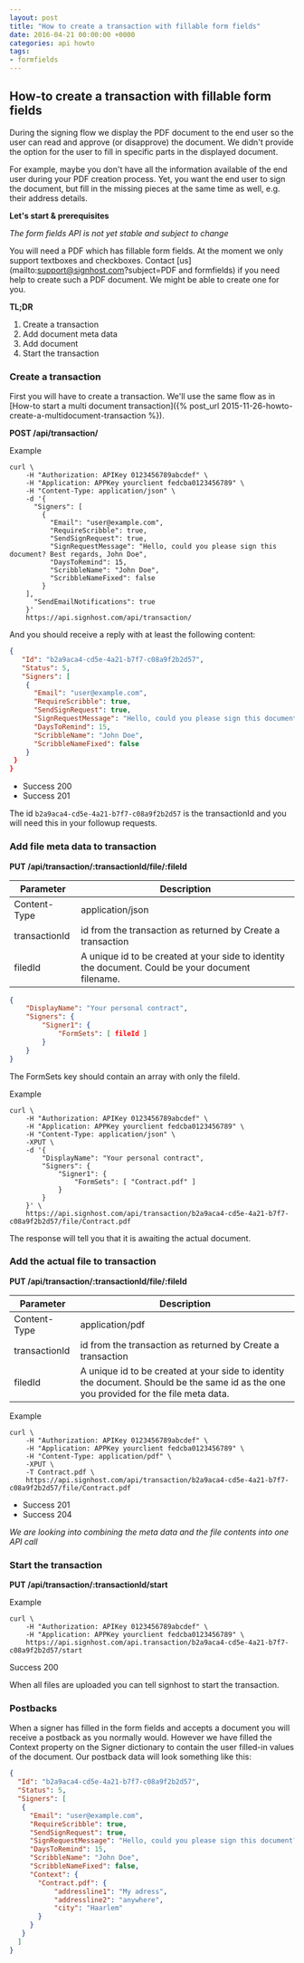 ```yaml
---
layout: post
title: "How to create a transaction with fillable form fields"
date: 2016-04-21 00:00:00 +0000
categories: api howto
tags:
- formfields
---
```


## How-to create a transaction with fillable form fields

During the signing flow we display the PDF document to the end user so the user can read and approve (or disapprove) the document.
We didn't provide the option for the user to fill in specific parts in the displayed document.

For example, maybe you don't have all the information available of the end user during your PDF creation process.
Yet, you want the end user to sign the document, but fill in the missing pieces at the same time as well, e.g. their address details.


**Let's start & prerequisites**

*The form fields API is not yet stable and subject to change*

You will need a PDF which has fillable form fields. At the moment we only support textboxes and checkboxes.
Contact [us](mailto:support@signhost.com?subject=PDF and formfields) if you need help to create such a PDF document. We might be able to create one for you.

**TL;DR**

1. Create a transaction
2. Add document meta data
3. Add document
4. Start the transaction



### Create a transaction

First you will have to create a transaction. We'll use the same flow as in
[How-to start a multi document transaction]({% post_url 2015-11-26-howto-create-a-multidocument-transaction %}).

**POST /api/transaction/**

Example

    curl \
        -H "Authorization: APIKey 0123456789abcdef" \
        -H "Application: APPKey yourclient fedcba0123456789" \
        -H "Content-Type: application/json" \
        -d '{
          "Signers": [
            {
              "Email": "user@example.com",
              "RequireScribble": true,
              "SendSignRequest": true,
              "SignRequestMessage": "Hello, could you please sign this document? Best regards, John Doe",
              "DaysToRemind": 15,
              "ScribbleName": "John Doe",
              "ScribbleNameFixed": false
            }
        ],
          "SendEmailNotifications": true
        }'
        https://api.signhost.com/api/transaction/


And you should receive a reply with at least the following content:

```json
{
   "Id": "b2a9aca4-cd5e-4a21-b7f7-c08a9f2b2d57",
   "Status": 5,
   "Signers": [
    {
      "Email": "user@example.com",
      "RequireScribble": true,
      "SendSignRequest": true,
      "SignRequestMessage": "Hello, could you please sign this document? Best regards, John Doe",
      "DaysToRemind": 15,
      "ScribbleName": "John Doe",
      "ScribbleNameFixed": false
    }
 }
}
```

- Success 200
- Success 201

The id `b2a9aca4-cd5e-4a21-b7f7-c08a9f2b2d57` is the transactionId and you will need this in your followup requests.

### Add file meta data to transaction

**PUT /api/transaction/:transactionId/file/:fileId**

Parameter     | Description
--------------|-------------
Content-Type  | application/json
transactionId | id from the transaction as returned by Create a transaction
filedId       | A unique id to be created at your side to identity the document. Could be your document filename.


```json
{
	"DisplayName": "Your personal contract",
	"Signers": {
		"Signer1": {
			"FormSets": [ fileId ]
		}
	}
}
```

The FormSets key should contain an array with only the fileId.

Example

    curl \
        -H "Authorization: APIKey 0123456789abcdef" \
        -H "Application: APPKey yourclient fedcba0123456789" \
        -H "Content-Type: application/json" \
        -XPUT \
        -d '{
            "DisplayName": "Your personal contract",
            "Signers": {
                "Signer1": {
                    "FormSets": [ "Contract.pdf" ]
                }
            }
        }' \
        https://api.signhost.com/api/transaction/b2a9aca4-cd5e-4a21-b7f7-c08a9f2b2d57/file/Contract.pdf

The response will tell you that it is awaiting the actual document.

### Add the actual file to transaction

**PUT /api/transaction/:transactionId/file/:fileId**

Parameter     | Description
--------------|-------------
Content-Type  | application/pdf
transactionId | id from the transaction as returned by Create a transaction
filedId       | A unique id to be created at your side to identity the document. Should be the same id as the one you provided for the file meta data.


Example

    curl \
        -H "Authorization: APIKey 0123456789abcdef" \
        -H "Application: APPKey yourclient fedcba0123456789" \
        -H "Content-Type: application/pdf" \
        -XPUT \
        -T Contract.pdf \
        https://api.signhost.com/api/transaction/b2a9aca4-cd5e-4a21-b7f7-c08a9f2b2d57/file/Contract.pdf


- Success 201
- Success 204

*We are looking into combining the meta data and the file contents into one API call*

### Start the transaction

**PUT /api/transaction/:transactionId/start**

Example

    curl \
        -H "Authorization: APIKey 0123456789abcdef" \
        -H "Application: APPKey yourclient fedcba0123456789" \
        https://api.signhost.com/api.transaction/b2a9aca4-cd5e-4a21-b7f7-c08a9f2b2d57/start

Success 200

When all files are uploaded you can tell signhost to start the transaction.

### Postbacks

When a signer has filled in the form fields and accepts a document you will receive a postback as you normally would.
However we have filled the Context property on the Signer dictionary to contain the user filled-in values of the document.
Our postback data will look something like this:

```json
{
  "Id": "b2a9aca4-cd5e-4a21-b7f7-c08a9f2b2d57",
  "Status": 5,
  "Signers": [
   {
     "Email": "user@example.com",
     "RequireScribble": true,
     "SendSignRequest": true,
     "SignRequestMessage": "Hello, could you please sign this document? Best regards, John Doe",
     "DaysToRemind": 15,
     "ScribbleName": "John Doe",
     "ScribbleNameFixed": false,
     "Context": {
       "Contract.pdf": {
           "addressline1": "My adress",
           "addressline2": "anywhere",
           "city": "Haarlem"
       }
     }
   }
  ]
}
```
